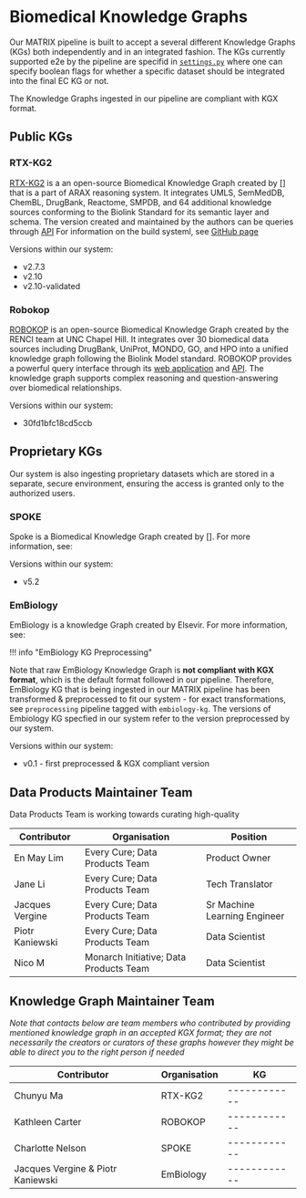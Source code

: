 # Biomedical Knowledge Graphs
Our MATRIX pipeline is built to accept a several different Knowledge Graphs (KGs) both independently and in an integrated fashion. The KGs currently supported e2e by the pipeline are specifid in [`settings.py`](../../../../pipelines/matrix/src/matrix/settings.py) where one can specify boolean flags for whether a specific dataset should be integrated into the final EC KG or not.

The Knowledge Graphs ingested in our pipeline are compliant with KGX format.

## Public KGs

### RTX-KG2
[RTX-KG2](https://bmcbioinformatics.biomedcentral.com/articles/10.1186/s12859-022-04932-3) is a an open-source Biomedical Knowledge Graph created by [] that is a part of ARAX reasoning system. It integrates UMLS, SemMedDB, ChemBL, DrugBank, Reactome, SMPDB, and 64 additional knowledge sources conforming to the Biolink Standard for its semantic layer and schema. The version created and maintained by the authors can be queries through [API](arax.rtx.ai/api/rtxkg2/v1.2/openapi.json)
For information on the build systeml, see [GitHub page](https://github.com/RTXteam/RTX-KG2)

Versions within our system: 
  * v2.7.3
  * v2.10
  * v2.10-validated

### Robokop
[ROBOKOP](https://pubs.acs.org/doi/abs/10.1021/acs.jcim.9b00683) is an open-source Biomedical Knowledge Graph created by the RENCI team at UNC Chapel Hill. It integrates over 30 biomedical data sources including DrugBank, UniProt, MONDO, GO, and HPO into a unified knowledge graph following the Biolink Model standard. ROBOKOP provides a powerful query interface through its [web application](https://robokop.renci.org/) and [API](https://robokop.renci.org/api/). The knowledge graph supports complex reasoning and question-answering over biomedical relationships.

Versions within our system:
  * 30fd1bfc18cd5ccb

## Proprietary KGs
Our system is also ingesting proprietary datasets which are stored in a separate, secure environment, ensuring the access is granted only to the authorized users.

### SPOKE
Spoke is a Biomedical Knowledge Graph created by []. For more information, see: 

Versions within our system: 
  * v5.2 

### EmBiology
EmBiology is a knowledge Graph created by Elsevir. For more information, see:

!!! info "EmBiology KG Preprocessing"

  Note that raw EmBiology Knowledge Graph is **not compliant with KGX format**, which is the default format followed in our pipeline. Therefore, EmBiology KG that is being ingested in our MATRIX pipeline has been transformed & preprocessed to fit our system - for exact transformations, see `preprocessing` pipeline tagged with `embiology-kg`. The versions of Embiology KG specfied in our system refer to the version preprocessed by our system.

Versions within our system: 
  * v0.1 - first preprocessed & KGX compliant version 

## Data Products Maintainer Team
Data Products Team is working towards curating high-quality 


| Contributor | Organisation | Position | 
| ----------- | ----- | ----- |
| En May Lim | Every Cure; Data Products Team | Product Owner|
| Jane Li | Every Cure; Data Products Team | Tech Translator |
| Jacques Vergine|  Every Cure; Data Products Team | Sr Machine Learning Engineer |
| Piotr Kaniewski | Every Cure; Data Products Team | Data Scientist |
| Nico M |  Monarch Initiative; Data Products Team | Data Scientist |

## Knowledge Graph Maintainer Team
_Note that contacts below are team members who contributed by providing mentioned knowledge graph in an accepted KGX format; they are not necessarily the creators or curators of these graphs however they might be able to direct you to the right person if needed_

| Contributor | Organisation | KG |
| ----------- | ------------ |------------ |
| Chunyu Ma | RTX-KG2 | ------------ |
| Kathleen Carter | ROBOKOP | ------------ |
| Charlotte Nelson  | SPOKE | ------------ |
| Jacques Vergine & Piotr Kaniewski| EmBiology | ------------ | 